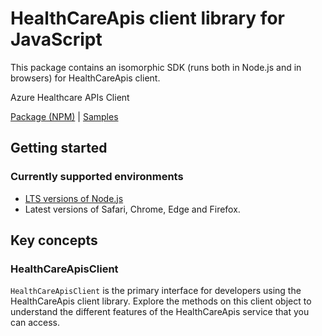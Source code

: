 # HealthCareApis client library for JavaScript

This package contains an isomorphic SDK (runs both in Node.js and in browsers) for HealthCareApis client.

Azure Healthcare APIs Client

[Package (NPM)](https://www.npmjs.com/package/healthcareapis) |
[Samples](https://github.com/Azure-Samples/azure-samples-js-management)

## Getting started

### Currently supported environments

- [LTS versions of Node.js](https://nodejs.org/about/releases/)
- Latest versions of Safari, Chrome, Edge and Firefox.




## Key concepts

### HealthCareApisClient

`HealthCareApisClient` is the primary interface for developers using the HealthCareApis client library. Explore the methods on this client object to understand the different features of the HealthCareApis service that you can access.


